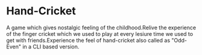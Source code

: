 # Hand-Cricket
A game which gives nostalgic feeling of the childhood.Relive the experience of the finger cricket which we used to play at every lesiure time we used to get with friends.Experience the feel of hand-cricket also called as "Odd-Even" in a CLI based version.
